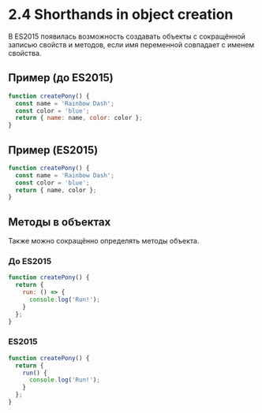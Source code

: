 
# 2.4 Shorthands in object creation

В ES2015 появилась возможность создавать объекты с сокращённой записью свойств и методов,
если имя переменной совпадает с именем свойства.

## Пример (до ES2015)
```javascript
function createPony() {
  const name = 'Rainbow Dash';
  const color = 'blue';
  return { name: name, color: color };
}
```

## Пример (ES2015)
```javascript
function createPony() {
  const name = 'Rainbow Dash';
  const color = 'blue';
  return { name, color };
}
```

## Методы в объектах
Также можно сокращённо определять методы объекта.

### До ES2015
```javascript
function createPony() {
  return {
    run: () => {
      console.log('Run!');
    }
  };
}
```

### ES2015
```javascript
function createPony() {
  return {
    run() {
      console.log('Run!');
    }
  };
}
```
